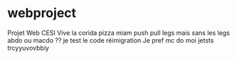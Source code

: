 # webproject

Projet Web CESI
Vive la corida
pizza miam
push pull legs mais sans les legs
abdo ou macdo ??
je test le code
réimigration
Je pref mc do moi
jetsts
trcyyuvovbbiy

